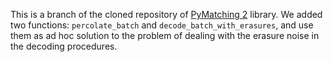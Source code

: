 This is a branch of the cloned repository of [PyMatching 2](https://github.com/oscarhiggott/PyMatching) library. We added two functions: `percolate_batch` and `decode_batch_with_erasures`, and use them as ad hoc solution to the problem of dealing with the erasure noise in the decoding procedures.
